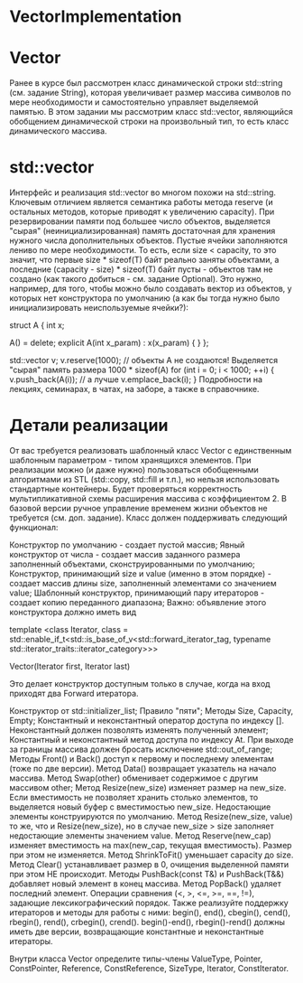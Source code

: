 # VectorImplementation
# Vector
Ранее в курсе был рассмотрен класс динамической строки std::string (см. задание String), которая увеличивает размер массива символов по мере необходимости и самостоятельно управляет выделяемой памятью. В этом задании мы рассмотрим класс std::vector, являющийся обобщением динамической строки на произвольный тип, то есть класс динамического массива.

# std::vector
Интерфейс и реализация std::vector<T> во многом похожи на std::string. Ключевым отличием является семантика работы метода reserve (и остальных методов, которые приводят к увеличению capacity). При резервировании памяти под большее число объектов, выделяется "сырая" (неинициализированная) память достаточная для хранения нужного числа дополнительных объектов. Пустые ячейки заполняются лениво по мере необходимости. То есть, если size < capacity, то это значит, что первые size * sizeof(T) байт реально заняты объектами, а последние (capacity - size) * sizeof(T) байт пусты - объектов там не создано (как такого добиться - см. задание Optional). Это нужно, например, для того, чтобы можно было создавать вектор из объектов, у которых нет конструктора по умолчанию (а как бы тогда нужно было инициализировать неиспользуемые ячейки?):

struct A {
  int x;

  A() = delete;
  explicit A(int x_param) : x(x_param) {
  }
};

std::vector<A> v;
v.reserve(1000);  // объекты A не создаются! Выделяется "сырая" память размера 1000 * sizeof(A)
for (int i = 0; i < 1000; ++i) {
  v.push_back(A(i));
  // а лучше v.emplace_back(i);
}
Подробности на лекциях, семинарах, в чатах, на заборе, а также в справочнике.

# Детали реализации
От вас требуется реализовать шаблонный класс Vector с единственным шаблонным параметром - типом хранящихся элементов. При реализации можно (и даже нужно) пользоваться обобщенными алгоритмами из STL (std::copy, std::fill и т.п.), но нельзя использовать стандартные контейнеры. Будет проверяться корректность мультипликативной схемы расширения массива с коэффициентом 2. В базовой версии ручное управление временем жизни объектов не требуется (см. доп. задание). Класс должен поддерживать следующий функционал:

Конструктор по умолчанию - создает пустой массив;
Явный конструктор от числа - создает массив заданного размера заполненный объектами, сконструированными по умолчанию;
Конструктор, принимающий size и value (именно в этом порядке) - создает массив длины size, заполненный элементами со значением value;
Шаблонный конструктор, принимающий пару итераторов - создает копию переданного диапазона;
Важно: объявление этого конструктора должно иметь вид

template <class Iterator, class = std::enable_if_t<std::is_base_of_v<std::forward_iterator_tag, typename std::iterator_traits<Iterator>::iterator_category>>>

Vector(Iterator first, Iterator last)

Это делает конструктор доступным только в случае, когда на вход приходят два Forward итератора.

Конструктор от std::initializer_list;
Правило "пяти";
Методы Size, Capacity, Empty;
Константный и неконстантный оператор доступа по индексу []. Неконстантный должен позволять изменять полученный элемент;
Константный и неконстантный метод доступа по индексу At. При выходе за границы массива должен бросать исключение std::out_of_range;
Методы Front() и Back()
доступ к первому и последнему элементам (тоже по две версии).
Метод Data()
возвращает указатель на начало массива.
Метод Swap(other)
обменивает содержимое с другим массивом other;
Метод Resize(new_size)
изменяет размер на new_size. Если вместимость не позволяет хранить столько элементов, то выделяется новый буфер с вместимостью new_size. Недостающие элементы конструируются по умолчанию.
Метод Resize(new_size, value)
то же, что и Resize(new_size), но в случае new_size > size заполняет недостающие элементы значением value.
Метод Reserve(new_cap)
изменяет вместимость на max(new_cap, текущая вместимость). Размер при этом не изменяется.
Метод ShrinkToFit()
уменьшает capacity до size.
Метод Clear()
устанавливает размер в 0, очищения выделенной памяти при этом НЕ происходит.
Методы PushBack(const T&) и PushBack(T&&)
добавляет новый элемент в конец массива.
Метод PopBack()
удаляет последний элемент.
Операции сравнения (<, >, <=, >=, ==, !=), задающие лексикографический порядок.
Также реализуйте поддержку итераторов и методы для работы с ними: begin(), end(), cbegin(), cend(), rbegin(), rend(), crbegin(), crend(). begin()-end(), rbegin()-rend() должны иметь две версии, возвращающие константные и неконстантные итераторы.

Внутри класса Vector определите типы-члены ValueType, Pointer, ConstPointer, Reference, ConstReference, SizeType, Iterator, ConstIterator.
